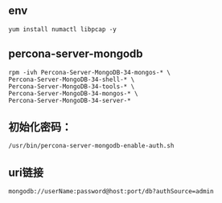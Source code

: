 ## env
```
yum install numactl libpcap -y
```

## percona-server-mongodb
```
rpm -ivh Percona-Server-MongoDB-34-mongos-* \
Percona-Server-MongoDB-34-shell-* \
Percona-Server-MongoDB-34-tools-* \
Percona-Server-MongoDB-34-mongos-* \
Percona-Server-MongoDB-34-server-*
```

## 初始化密码：
```
/usr/bin/percona-server-mongodb-enable-auth.sh
```

## uri链接
```
mongodb://userName:password@host:port/db?authSource=admin
```
